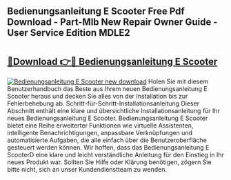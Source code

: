 ## Bedienungsanleitung E Scooter Free Pdf Download - Part-Mlb New Repair Owner Guide - User Service Edition MDLE2

# <h2><a href="http://df1efi.blite.top/?on=Bedienungsanleitung+E+Scooter">🔗Download 👉🔴 Bedienungsanleitung E Scooter</a></h2>

[![Bedienungsanleitung E Scooter new download](https://i.imgur.com/lujVjoI.png)](http://df1efi.blite.top/?on=Bedienungsanleitung+E+Scooter)
Holen Sie mit diesem Benutzerhandbuch das Beste aus Ihrem neuen Bedienungsanleitung E Scooter heraus und decken Sie alles von der Installation bis zur Fehlerbehebung ab. Schritt-für-Schritt-Installationsanleitung Dieser Abschnitt enthält eine klare und übersichtliche Installationsanleitung für Ihr neues Bedienungsanleitung E Scooter. Bedienungsanleitung E Scooter bietet eine Reihe erweiterter Funktionen wie virtuelle Assistenten, intelligente Benachrichtigungen, anpassbare Verknüpfungen und automatisierte Aufgaben, die alle einfach über die Benutzeroberfläche gesteuert werden können. Wir hoffen, dass das Bedienungsanleitung E ScooterD eine klare und leicht verständliche Anleitung für den Einstieg in Ihr neues Produkt war. Sollten Sie Hilfe oder Klärung benötigen, zögern Sie bitte nicht, sich an unser Kundendienstteam zu wenden.
